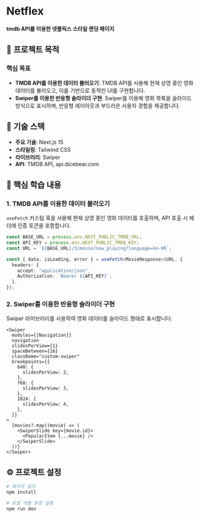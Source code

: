 # Netflex

**tmdb API를 이용한 넷플릭스 스타일 랜딩 페이지**

## 🎯 **프로젝트 목적**

### **핵심 목표**

- **TMDB API를 이용한 데이터 불러오기**: TMDB API를 사용해 현재 상영 중인 영화 데이터를 불러오고, 이를 기반으로 동적인 UI를 구현합니다.
- **Swiper를 이용한 반응형 슬라이더 구현**: Swiper를 이용해 영화 목록을 슬라이드 방식으로 표시하며, 반응형 레이아웃과 부드러운 사용자 경험을 제공합니다.

## 🔨 **기술 스택**

- **주요 기술**: Next.js 15
- **스타일링**: Tailwind CSS
- **라이브러리**: Swiper
- **API**: TMDB API, api.dicebear.com

## 📝 **핵심 학습 내용**

### 1. TMDB API를 이용한 데이터 불러오기

`useFetch` 커스텀 훅을 사용해 현재 상영 중인 영화 데이터를 호출하며, API 호출 시 헤더에 인증 토큰을 포함합니다.

```typescript
const BASE_URL = process.env.NEXT_PUBLIC_TMDB_URL;
const API_KEY = process.env.NEXT_PUBLIC_TMDB_KEY;
const URL = `${BASE_URL}/3/movie/now_playing?language=ko-KR`;

const { data, isLoading, error } = useFetch<MovieResponse>(URL, {
  headers: {
    accept: "application/json",
    Authorization: `Bearer ${API_KEY}`,
  },
});
```

### 2. Swiper를 이용한 반응형 슬라이더 구현

Swiper 라이브러리를 사용하여 영화 데이터를 슬라이드 형태로 표시합니다.

```tsx
<Swiper
  modules={[Navigation]}
  navigation
  slidesPerView={1}
  spaceBetween={16}
  className="custom-swiper"
  breakpoints={{
    640: {
      slidesPerView: 2,
    },
    768: {
      slidesPerView: 3,
    },
    1024: {
      slidesPerView: 4,
    },
  }}
>
  {movies?.map((movie) => (
    <SwiperSlide key={movie.id}>
      <PopularItem {...movie} />
    </SwiperSlide>
  ))}
</Swiper>
```

## ⚙️ **프로젝트 설정**

```bash
# 패키지 설치
npm install

# 로컬 개발 환경 실행
npm run dev
```
